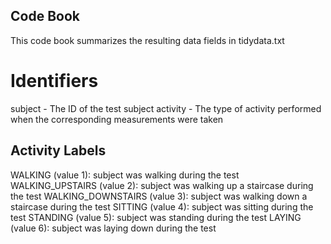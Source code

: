 ## Code Book

This code book summarizes the resulting data fields in tidydata.txt

# Identifiers
subject - The ID of the test subject
activity - The type of activity performed when the corresponding measurements were taken

## Activity Labels
WALKING (value 1): subject was walking during the test
WALKING_UPSTAIRS (value 2): subject was walking up a staircase during the test
WALKING_DOWNSTAIRS (value 3): subject was walking down a staircase during the test
SITTING (value 4): subject was sitting during the test
STANDING (value 5): subject was standing during the test
LAYING (value 6): subject was laying down during the test
